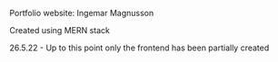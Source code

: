 Portfolio website: Ingemar Magnusson

Created using MERN stack

26.5.22 - Up to this point only the frontend has been partially created
